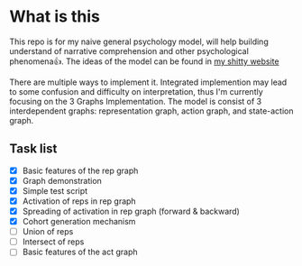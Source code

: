 # **What is this**

This repo is for my naive general psychology model, will help building understand of narrative comprehension and other psychological phenomena:+1:. The ideas of the model can be found in [my shitty website](https://angushushu.com)

There are multiple ways to implement it. Integrated implemention may lead to some confusion and difficulty on interpretation, thus I'm currently focusing on the 3 Graphs Implementation. The model is consist of 3 interdependent graphs: representation graph, action graph, and state-action graph.

## Task list
- [x] Basic features of the rep graph
- [x] Graph demonstration
- [x] Simple test script
- [x] Activation of reps in rep graph
- [x] Spreading of activation in rep graph (forward & backward)
- [x] Cohort generation mechanism
- [ ] Union of reps
- [ ] Intersect of reps
- [ ] Basic features of the act graph
